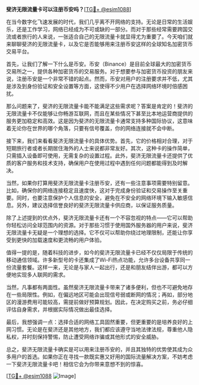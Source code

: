 **斐济无限流量卡可以注册币安吗？**[[TG💪+ @esim1088](https://t.me/s/esim1088)]

在当今数字化飞速发展的时代，我们几乎离不开网络的支持。无论是日常的生活娱乐，还是工作学习，网络已经成为不可或缺的一部分。而对于那些经常需要跨国交流或者旅行的人来说，一张适合自己的无限流量卡就显得尤为重要了。今天咱们就来聊聊斐济的无限流量卡，以及它是否能够用来注册币安这样的全球知名加密货币交易平台。

首先，让我们了解一下什么是币安。币安（Binance）是目前全球最大的加密货币交易所之一，提供各种加密货币的交易服务。对于想要参与加密货币投资的朋友来说，注册币安是一个非常不错的起点。然而，币安对用户的注册要求并不低，尤其是涉及到身份验证和安全设置等方面，这使得不少用户在选择网络环境时倍感困扰。

那么问题来了，斐济的无限流量卡能不能满足这些需求呢？答案是肯定的！斐济的无限流量卡不仅能够让你畅游互联网，而且在某些情况下甚至比本地运营商提供的服务更加稳定和高效。这是因为斐济的无限流量卡通常支持多种国际协议，这意味着无论你在世界的哪个角落，只要有信号覆盖，你的网络连接就不会中断。

接下来，我们来看看斐济无限流量卡的具体优势。首先，它的价格相对合理，对于短期旅行者或者长期居住海外的人士来说都非常友好。其次，这种卡的操作简单，只需插入设备即可使用，无需复杂的设置过程。此外，斐济无限流量卡还提供了优质的客户服务和技术支持，确保用户在使用过程中遇到任何问题都能得到及时解决。

当然，如果你打算用斐济无限流量卡注册币安，还有一些注意事项需要特别留意。比如，确保你的网络连接稳定且速度快，这对于完成身份验证和交易操作至关重要。同时，也要注意保护个人信息的安全，避免在不安全的网络环境下输入敏感信息。另外，建议选择信誉良好的斐济无限流量卡供应商，以保证服务质量。

除了上述提到的优点外，斐济无限流量卡还有一个不容忽视的特点——它可以帮助你轻松访问全球范围内的资源。对于那些习惯于使用国外服务器的用户来说，斐济无限流量卡无疑是一个理想的选择。它不仅可以帮助你绕过地理限制，还能让你享受到更快的加载速度和更流畅的用户体验。

值得一提的是，随着科技的进步，如今的斐济无限流量卡已经不仅仅局限于传统的移动通信领域。许多新型号的卡还集成了Wi-Fi热点功能，允许多台设备共享同一份流量套餐。这样一来，无论是与家人一起出行，还是和朋友结伴出游，都可以方便地实现多人联网的需求。

当然，凡事都有两面性。虽然斐济无限流量卡带来了诸多便利，但也不可避免地存在一些局限性。例如，在偏远地区可能会出现信号弱或断网的情况；再如，部分地区的漫游费用可能较高，需提前做好预算规划。因此，在决定购买之前，务必仔细评估自身需求，并根据实际情况做出最佳选择。

最后，我想强调一点：选择合适的网络工具固然重要，但更重要的是培养良好的上网习惯。无论是在斐济还是其他地方，我们都应该遵守当地法律法规，尊重他人隐私权，并时刻保持警惕，防止遭受网络诈骗或其他形式的安全威胁。

总之，斐济无限流量卡确实是可以用来注册币安的，并且其独特的优势使其成为众多用户的首选。如果你正在寻找一款既实惠又好用的国际流量解决方案，不妨考虑一下斐济无限流量卡吧！相信它会为你带来意想不到的惊喜。

[[TG💪+ @esim1088](https://t.me/s/esim1088) ![Image](https://i.postimg.cc/4NQfJmqS/Snipaste-2025-05-13-00-14-12.png)]